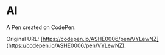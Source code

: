 # AI

A Pen created on CodePen.

Original URL: [https://codepen.io/ASHE0006/pen/VYLewNZ](https://codepen.io/ASHE0006/pen/VYLewNZ).


